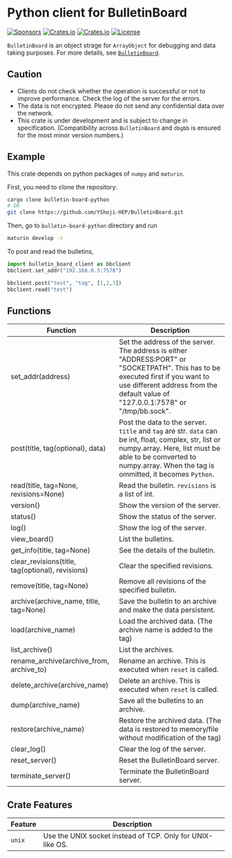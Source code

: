 Python client for BulletinBoard
====================================
[![Sponsors](https://img.shields.io/badge/offer-Coffee-red?style=flat-square)](https://github.com/sponsors/YShoji-HEP)
[![Crates.io](https://img.shields.io/crates/v/bulletin-board-python?style=flat-square)](https://crates.io/crates/bulletin-board-python)
[![Crates.io](https://img.shields.io/crates/d/bulletin-board-python?style=flat-square)](https://crates.io/crates/bulletin-board-python)
[![License](https://img.shields.io/badge/license-Apache%202.0-blue?style=flat-square)](https://github.com/YShoji-HEP/BulletinBoard/blob/main/LICENSE.txt)

`BulletinBoard` is an object strage for `ArrayObject` for debugging and data taking purposes.
For more details, see [`BulletinBoard`](https://github.com/YShoji-HEP/BulletinBoard).

Caution
-------
* Clients do not check whether the operation is successful or not to improve performance. Check the log of the server for the errors.
* The data is not encrypted. Please do not send any confidential data over the network.
* This crate is under development and is subject to change in specification. (Compatibility across `BulletinBoard` and `dbgbb` is ensured for the most minor version numbers.)

Example
-------
This crate depends on python packages of `numpy` and `maturin`.

First, you need to clone the repository:
```bash
cargo clone bulletin-board-python
# OR
git clone https://github.com/YShoji-HEP/BulletinBoard.git
```
Then, go to `bulletin-board-python` directory and run
```bash
maturin develop -r
```

To post and read the bulletins,
```python
import bulletin_board_client as bbclient
bbclient.set_addr("192.168.0.3:7578")

bbclient.post("test", "tag", [1,2,3])
bbclient.read("test")
```

Functions
----------
|Function|Description|
|-|-|
|set_addr(address)|Set the address of the server. The address is either "ADDRESS:PORT" or "SOCKETPATH". This has to be executed first if you want to use different address from the default value of "127.0.0.1:7578" or "/tmp/bb.sock".|
|post(title, tag(optional), data)|Post the data to the server. `title` and `tag` are str. `data` can be int, float, complex, str, list or numpy.array. Here, list must be able to be comverted to numpy.array. When the tag is ommitted, it becomes `Python`.|
|read(title, tag=None, revisions=None)|Read the bulletin. `revisions` is a list of int.|
|version()|Show the version of the server.|
|status()|Show the status of the server.|
|log()|Show the log of the server.|
|view_board()|List the bulletins.|
|get_info(title, tag=None)|See the details of the bulletin.|
|clear_revisions(title, tag(optional), revisions)|Clear the specified revisions.|
|remove(title, tag=None)|Remove all revisions of the specified bulletin.|
|archive(archive_name, title, tag=None)|Save the bulletin to an archive and make the data persistent.|
|load(archive_name)|Load the archived data. (The archive name is added to the tag)|
|list_archive()|List the archives.|
|rename_archive(archive_from, archive_to)|Rename an archive. This is executed when `reset` is called.|
|delete_archive(archive_name)|Delete an archive. This is executed when `reset` is called.|
|dump(archive_name)|Save all the bulletins to an archive.|
|restore(archive_name)|Restore the archived data. (The data is restored to memory/file without modification of the tag)|
|clear_log()|Clear the log of the server.|
|reset_server()|Reset the BulletinBoard server.|
|terminate_server()|Terminate the BulletinBoard server.|

Crate Features
--------------
|Feature|Description|
|-|-|
|`unix`|Use the UNIX socket instead of TCP. Only for UNIX-like OS.|
